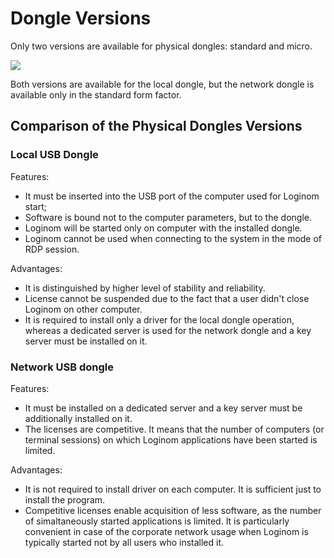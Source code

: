 # Dongle Versions

Only two versions are available for physical dongles: standard and micro.

![](../images/license-key.png)

Both versions are available for the local dongle, but the network dongle is available only in the standard form factor.

## Comparison of the Physical Dongles Versions

### Local USB Dongle

Features:

* It must be inserted into the USB port of the computer used for Loginom start;
* Software is bound not to the computer parameters, but to the dongle.
* Loginom will be started only on computer with the installed dongle.
* Loginom cannot be used when connecting to the system in the mode of RDP session.

Advantages:

* It is distinguished by higher level of stability and reliability.
* License cannot be suspended due to the fact that a user didn't close Loginom on other computer.
* It is required to install only a driver for the local dongle operation, whereas a dedicated server is used for the network dongle and a key server must be installed on it.

### Network USB dongle

Features:

* It must be installed on a dedicated server and a key server must be additionally installed on it.
* The licenses are competitive. It means that the number of computers (or terminal sessions) on which Loginom applications have been started is limited.

Advantages:

* It is not required to install driver on each computer. It is sufficient just to install the program.
* Competitive licenses enable acquisition of less software, as the number of simaltaneously started applications is limited. It is particularly convenient in case of the corporate network usage when Loginom is typically started not by all users who installed it.
